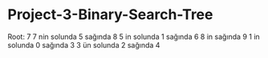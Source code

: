 # Project-3-Binary-Search-Tree

Root: 7
7 nin solunda 5 sağında 8
5 in solunda 1 sağında 6
8 in sağında 9
1 in solunda 0 sağında 3
3 ün solunda 2 sağında 4

